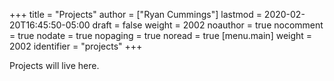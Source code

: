 +++
title = "Projects"
author = ["Ryan Cummings"]
lastmod = 2020-02-20T16:45:50-05:00
draft = false
weight = 2002
noauthor = true
nocomment = true
nodate = true
nopaging = true
noread = true
[menu.main]
  weight = 2002
  identifier = "projects"
+++

Projects will live here.
